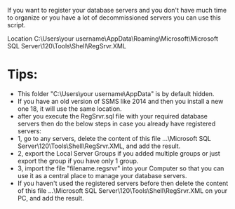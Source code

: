 If you want to register your database servers and you don't have much time to organize or you have a lot of decommissioned servers you can use this script.

Location 
C:\Users\your username\AppData\Roaming\Microsoft\Microsoft SQL Server\120\Tools\Shell\RegSrvr.XML

# Tips: #
- This folder "C:\Users\your username\AppData" is by default hidden.
- If you have an old version of SSMS like 2014 and then you install a new one 18, it will use the same location.
- after you execute the RegSrvr.sql file with your required database servers then do the below steps in case you already have registered servers:
- 1, go to any servers, delete the content of this file ...\Microsoft SQL Server\120\Tools\Shell\RegSrvr.XML, and add the result.
- 2, export the Local Server Groups if you added multiple groups or just export the group if you have only 1 group.
- 3, import the file "filename.regsrvr" into your Computer so that you can use it as a central place to manage your database servers.
- If you haven't used the registered servers before then delete the content of this file ...\Microsoft SQL Server\120\Tools\Shell\RegSrvr.XML on your PC, and add the result.
  
